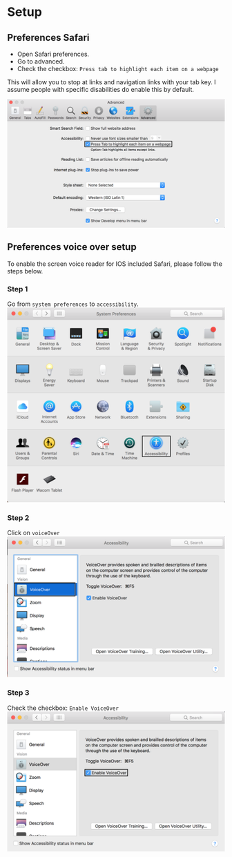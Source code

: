 # Setup

## Preferences Safari
* Open Safari preferences.
* Go to advanced.
* Check the checkbox: `Press tab to highlight each item on a webpage`

This will allow you to stop at links and navigation links with your tab key. I assume people with specific disabilities do enable this by default.

![Safari preferences](readme_content/safariVoorkeuren.png)

## Preferences voice over setup

To enable the screen voice reader for IOS included Safari, please follow the steps below.

### Step 1
Go from `system preferences` to `accessibility`.
![Safari preferences](readme_content/voiceOver1.png)


### Step 2

Click on `voiceOver`
![Safari preferences](readme_content/voiceOver2.png)

### Step 3

Check the checkbox: `Enable VoiceOver`
![Safari preferences](readme_content/voiceOver3.png)
